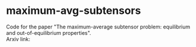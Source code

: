 # maximum-avg-subtensors

Code for the paper "The maximum-average subtensor problem: equilibrium and out-of-equilibrium properties".\
Arxiv link: 
